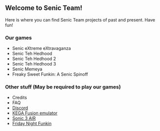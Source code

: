## Welcome to Senic Team!

Here is where you can find Senic Team projects of past and present. Have fun!

### Our games


* Senic eXtreme eXtravaganza
* Senic Teh Hedhood
* Senic Teh Hedhood 2
* Senic Teh Hedhood 3
* Senic Memeya
* Freaky Sweet Funkin: A Senic Spinoff


### Other stuff (May be required to play our games)


* Credits
* FAQ
* [Discord](https://discord.gg/wjzF7NArAn)
* [KEGA Fusion emulator](https://www.carpeludum.com/kega-fusion/)
* [Sonic 3 AIR](https://sonic3air.org/)
* [Friday Night Funkin](https://ninja-muffin24.itch.io/funkin/)
